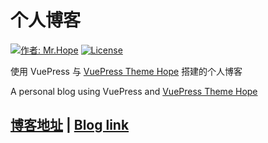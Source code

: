 # 个人博客

[![作者: Mr.Hope](https://img.shields.io/badge/作者-Mr.Hope-blue.svg?style=for-the-badge)](https://mrhope.site)
[![License](https://img.shields.io/github/license/mister-hope/mister-hope.github.io?style=for-the-badge)](https://github.com/Mister-Hope/Mister-Hope.github.io/blob/master/LICENSE)

使用 VuePress 与 [VuePress Theme Hope](https://vuepress-theme.mrhope.site/zh/) 搭建的个人博客

A personal blog using VuePress and [VuePress Theme Hope](https://vuepress-theme.mrhope.site/)

## [博客地址](https://mrhope.site) | [Blog link](https://mister-hope.github.io)
